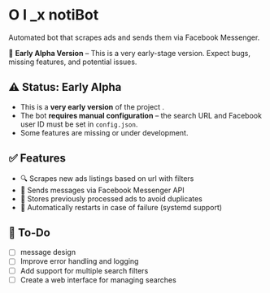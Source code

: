 # O  l _x notiBot
Automated bot that scrapes ads and sends them via Facebook Messenger.

🚀 **Early Alpha Version** – This is a very early-stage version. Expect bugs, missing features, and potential issues.

## ⚠️ Status: Early Alpha  
- This is a **very early version** of the project .  
- The bot **requires manual configuration** – the search URL and Facebook user ID must be set in `config.json`.  
- Some features are missing or under development.
  
## ✅ Features
- 🔍 Scrapes new ads listings based on url with filters
- 📩 Sends messages via Facebook Messenger API
- 💾 Stores previously processed ads to avoid duplicates
- 🔄 Automatically restarts in case of failure (systemd support)

## 📝 To-Do
- [ ] message design
- [ ] Improve error handling and logging
- [ ] Add support for multiple search filters
- [ ] Create a web interface for managing searches
